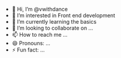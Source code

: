 - 👋 Hi, I’m @vwithdance
- 👀 I’m interested in Front end development 
- 🌱 I’m currently learning the basics
- 💞️ I’m looking to collaborate on ...
- 📫 How to reach me ...
- 😄 Pronouns: ...
- ⚡ Fun fact: ...

<!---
vwithdance/vwithdance is a ✨ special ✨ repository because its `README.md` (this file) appears on your GitHub profile.
You can click the Preview link to take a look at your changes.
--->
